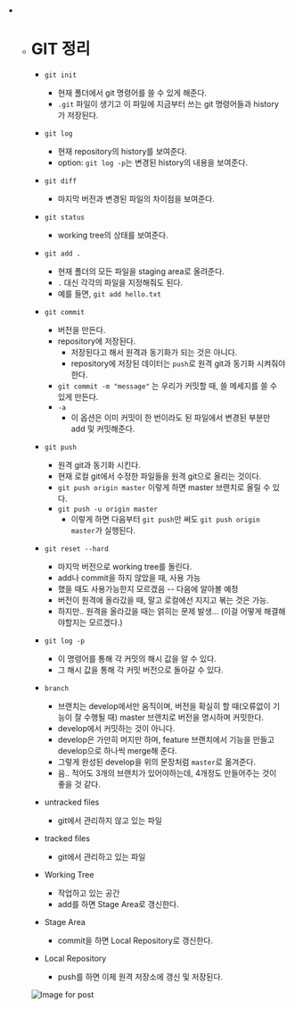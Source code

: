 * * # GIT 정리
  
    * `git init`
      * 현재 폴더에서 git 명령어를 쓸 수 있게 해준다.
      * `.git` 파일이 생기고 이 파일에 지금부터 쓰는 git 명령어들과 history가 저장된다.
    * `git log`
      * 현재 repository의 history를 보여준다.
      * option: `git log -p`는 변경된 history의 내용을 보여준다.
    * `git diff`
      * 마지막 버전과 변경된 파일의 차이점을 보여준다.
    * `git status`
      * working tree의 상태를 보여준다.
    * `git add .`
      * 현재 폴더의 모든 파일을 staging area로 올려준다.
      * `.` 대신 각각의 파일을 지정해줘도 된다.
      * 예를 들면, `git add hello.txt`
    * `git commit`
      * 버전을 만든다.
      * repository에 저장된다. 
        * 저장된다고 해서 원격과 동기화가 되는 것은 아니다.
        * repository에 저장된 데이터는 `push`로 원격 git과 동기화 시켜줘야 한다.
      * `git commit -m "message"` 는 우리가 커밋할 때, 쓸 메세지를 쓸 수 있게 만든다.
      * `-a`
        * 이 옵션은 이미 커밋이 한 번이라도 된 파일에서 변경된 부분만 add 및 커밋해준다.
    * `git push`
      * 원격 git과 동기화 시킨다.
      * 현재 로컬 git에서 수정한 파일들을 원격 git으로 올리는 것이다.
      * `git push origin master` 이렇게 하면 master 브랜치로 올릴 수 있다.
      * `git push -u origin master` 
        * 이렇게 하면 다음부터 `git push`만 써도 `git push origin master`가 실행된다.
    * `git reset --hard`
      * 마지막 버전으로 working tree를 돌린다.
      * add나 commit을 하지 않았을 때, 사용 가능
      * 했을 때도 사용가능한지 모르겠음 -- 다음에 알아볼 예정
      * 버전이 원격에 올라갔을 때, 말고 로컬에선 지지고 볶는 것은 가능.
      * 하지만.. 원격을 올라갔을 때는 얽히는 문제 발생... (이걸 어떻게 해결해야할지는 모르겠다.)
    * `git log -p`
      * 이 명령어를 통해 각 커밋의 해시 값을 알 수 있다.
      * 그 해시 값을 통해 각 커밋 버전으로 돌아갈 수 있다.
    * `branch`
      * 브랜치는 develop에서만 움직이며, 버전을 확실히 할 때(오류없이 기능이 잘 수행될 때) master 브랜치로 버전을 명시하며 커밋한다.
      * develop에서 커밋하는 것이 아니다.
      * develop은 가만히 머지만 하며, feature 브랜치에서 기능을 만들고 develop으로 하나씩 merge해 준다.
      * 그렇게 완성된 develop을 위의 문장처럼 `master`로 옮겨준다.
      * 음.. 적어도 3개의 브랜치가 있어야하는데, 4개정도 만들어주는 것이 좋을 것 같다.
  
    * untracked files
      * git에서 관리하지 않고 있는 파일
    * tracked files
      * git에서 관리하고 있는 파일
    * Working Tree
      * 작업하고 있는 공간
      * add를 하면 Stage Area로 갱신한다.
    * Stage Area
      * commit을 하면 Local Repository로 갱신한다.
    * Local Repository
      * push를 하면 이제 원격 저장소에 갱신 및 저장된다.
  
    ![Image for post](https://miro.medium.com/max/686/1*diRLm1S5hkVoh5qeArND0Q.png)